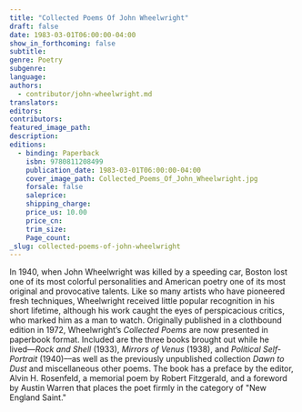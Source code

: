 ```yaml
---
title: "Collected Poems Of John Wheelwright"
draft: false
date: 1983-03-01T06:00:00-04:00
show_in_forthcoming: false
subtitle:
genre: Poetry
subgenre:
language:
authors:
  - contributor/john-wheelwright.md
translators:
editors:
contributors:
featured_image_path:
description:
editions:
  - binding: Paperback
    isbn: 9780811208499
    publication_date: 1983-03-01T06:00:00-04:00
    cover_image_path: Collected_Poems_Of_John_Wheelwright.jpg
    forsale: false
    saleprice:
    shipping_charge:
    price_us: 10.00
    price_cn:
    trim_size:
    Page_count:
_slug: collected-poems-of-john-wheelwright
---
```


In 1940, when John Wheelwright was killed by a speeding car, Boston lost one of its most colorful personalities and American poetry one of its most original and provocative talents. Like so many artists who have pioneered fresh techniques, Wheelwright received little popular recognition in his short lifetime, although his work caught the eyes of perspicacious critics, who marked him as a man to watch. Originally published in a clothbound edition in 1972, Wheelwright’s _Collected Poems_ are now presented in paperbook format. Included are the three books brought out while he lived––_Rock and Shell_ (1933), _Mirrors of Venus_ (1938), and _Political Self-Portrait_ (1940)––as well as the previously unpublished collection _Dawn to Dust_ and miscellaneous other poems. The book has a preface by the editor, Alvin H. Rosenfeld, a memorial poem by Robert Fitzgerald, and a foreword by Austin Warren that places the poet firmly in the category of "New England Saint."

